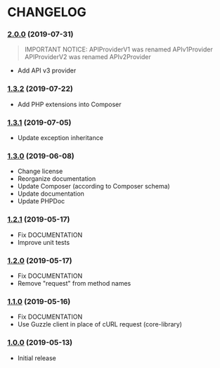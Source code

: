 CHANGELOG
=========

### [2.0.0](https://github.com/webeweb/haveibeenpwned-library/tree/v2.0.0) (2019-07-31)

> IMPORTANT NOTICE:
> APIProviderV1 was renamed APIv1Provider
> APIProviderV2 was renamed APIv2Provider

- Add API v3 provider

### [1.3.2](https://github.com/webeweb/haveibeenpwned-library/tree/v1.3.2) (2019-07-22)

- Add PHP extensions into Composer

### [1.3.1](https://github.com/webeweb/haveibeenpwned-library/tree/v1.3.1) (2019-07-05)

- Update exception inheritance

### [1.3.0](https://github.com/webeweb/haveibeenpwned-library/tree/v1.3.0) (2019-06-08)

- Change license 
- Reorganize documentation
- Update Composer (according to Composer schema)
- Update documentation
- Update PHPDoc

### [1.2.1](https://github.com/webeweb/haveibeenpwned-library/tree/v1.2.1) (2019-05-17)

- Fix DOCUMENTATION
- Improve unit tests

### [1.2.0](https://github.com/webeweb/haveibeenpwned-library/tree/v1.2.0) (2019-05-17)

- Fix DOCUMENTATION
- Remove "request" from method names

### [1.1.0](https://github.com/webeweb/haveibeenpwned-library/tree/v1.1.0) (2019-05-16)

- Fix DOCUMENTATION
- Use Guzzle client in place of cURL request (core-library)

### [1.0.0](https://github.com/webeweb/haveibeenpwned-library/tree/v1.0.0) (2019-05-13)

- Initial release

